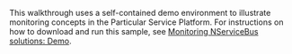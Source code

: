 This walkthrough uses a self-contained demo environment to illustrate monitoring concepts in the Particular Service Platform. For instructions on how to download and run this sample, see [Monitoring NServiceBus solutions: Demo](./).